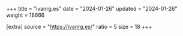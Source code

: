 +++
title = "ivanrg.es"
date = "2024-01-26"
updated = "2024-01-26"
weight = 18666

[extra]
source = "https://ivanrg.es/"
ratio = 5
size = 18
+++
